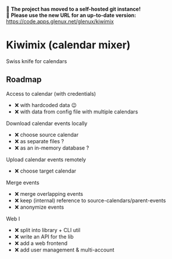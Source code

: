 :rotating_light: **The project has moved to a self-hosted git instance!**<br/>
:rotating_light: **Please use the new URL for an up-to-date version:** https://code.apps.glenux.net/glenux/kiwimix

# Kiwimix (calendar mixer)

Swiss knife for calendars


## Roadmap

Access to calendar (with credentials)

  * :x: with hardcoded data :wink:
  * :x: with data from config file with multiple calendars

Download calendar events locally

  * :x: choose source calendar
  * :x: as separate files ?
  * :x: as an in-memory database ?

Upload calendar events remotely

  * :x: choose target calendar

Merge events

  * :x: merge overlapping events
  * :x: keep (internal) reference to source-calendars/parent-events
  * :x: anonymize events

Web I

  * :x: split into library + CLI util
  * :x: write an API for the lib
  * :x: add a web frontend
  * :x: add user management & multi-account


